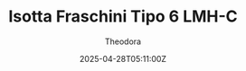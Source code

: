 ---
title: "Isotta Fraschini Tipo 6 LMH-C"
meta_title: ""
description: "Isotta Fraschini Tipo 6 LMH-C (lp_iso_lmh) LP Design"
date: 2025-04-28T05:11:00Z
thumb: 7ZtZzv4
categories: ["Car"]
author: "Theodora"
tags: ["Isotta Fraschini", "Hypercar", "Le Mans Prototype", "WEC", "LPD", "2024", "Italy", "LP Design", "R2R"]
draft: false
link: https://mods.to/dr6s6828b0574a668
zipsize: "291 MB"
manu: Isotta Fraschini
country: Italy
championship: WEC
year: 2024
class: Hypercar
drivetrain: RWD
engine: 3.0-litre V6
power: 654 bhp
torque: 674 
mass: 1240 
speed: 300+ 
gb: 7-speed
accel: 3.1 seconds
creator: LPD
creatorfull: LP Design
version: "1.0"
csp: "0.2.6"
carname: "Isotta Fraschini Tipo 6 LMH-C"
realname: LP Iso LMH
livery: "Included"
r2r: 1
host: ModsFire
mainimage: W5qOwwz
cargallery: ["xRJEVL3","mmeyXp7","rnktAER"]
---